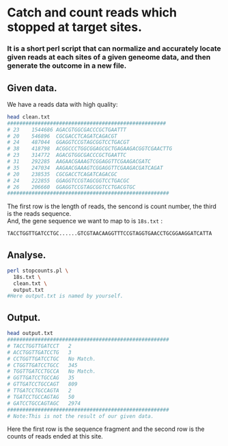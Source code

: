 # Catch and count reads which stopped at target sites.
### It is a short perl script that can normalize and accurately locate given reads at each sites of a given geneome data, and then generate the outcome in a new file.
## Given data.
We have a reads data with high quality:
```bash
head clean.txt
####################################################
# 23	1544686	AGACGTGGCGACCCGCTGAATTT
# 20	546896	CGCGACCTCAGATCAGACGT
# 24	487044	GGAGGTCCGTAGCGGTCCTGACGT
# 38	418798	ACGGCCCTGGCGGAGCGCTGAGAAGACGGTCGAACTTG
# 23	314772	AGACGTGGCGACCCGCTGAATTC
# 31	292285	AAGAACGAAAGTCGGAGGTTCGAAGACGATC
# 35	247034	AAGAACGAAAGTCGGAGGTTCGAAGACGATCAGAT
# 20	238535	CGCGACCTCAGATCAGACGC
# 24	222855	GGAGGTCCGTAGCGGTCCTGACGC
# 26	206660	GGAGGTCCGTAGCGGTCCTGACGTGC
#####################################################
```
The first row is the length of reads, the sencond is count number, the third is the reads sequence.  
And, the gene sequence we want to map to is `18s.txt` :
```bash
TACCTGGTTGATCCTGC......GTCGTAACAAGGTTTCCGTAGGTGAACCTGCGGAAGGATCATTA
```
## Analyse.
```bash
perl stopcounts.pl \
  18s.txt \
  clean.txt \
  output.txt
#Here output.txt is named by yourself.
```

## Output.
```bash
head output.txt
#####################################################
# TACCTGGTTGATCCT	2
# ACCTGGTTGATCCTG	3
# CCTGGTTGATCCTGC	No Match.
# CTGGTTGATCCTGCC	345
# TGGTTGATCCTGCCA	No Match.
# GGTTGATCCTGCCAG	35
# GTTGATCCTGCCAGT	809
# TTGATCCTGCCAGTA	2
# TGATCCTGCCAGTAG	50
# GATCCTGCCAGTAGC	2974
#####################################################
# Note:This is not the result of our given data.
```
Here the first row is the sequence fragment and the second row is the counts of reads ended at this site.
